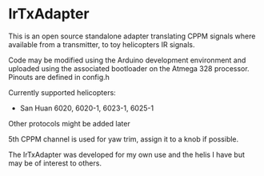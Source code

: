 
IrTxAdapter
=============

This is an open source standalone adapter translating CPPM signals where 
available from a transmitter, to toy helicopters IR signals.

Code may be modified using the Arduino development environment and 
uploaded using the associated bootloader on the Atmega 328
processor. Pinouts are defined in config.h

Currently supported helicopters:
- San Huan 6020, 6020-1, 6023-1, 6025-1

Other protocols might be added later

5th CPPM channel is used for yaw trim, assign it to a knob if possible.

The IrTxAdapter was developed for my own use and the helis I 
have but may be of interest to others.